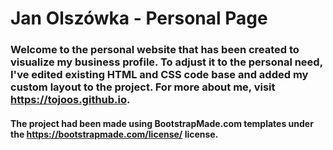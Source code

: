 # Jan Olszówka - Personal Page
### Welcome to the personal website that has been created to visualize my business profile. To adjust it to the personal need, I've edited existing HTML and CSS code base and added my custom layout to the project. For more about me, visit https://tojoos.github.io.
#### The project had been made using BootstrapMade.com templates under the https://bootstrapmade.com/license/ license.
